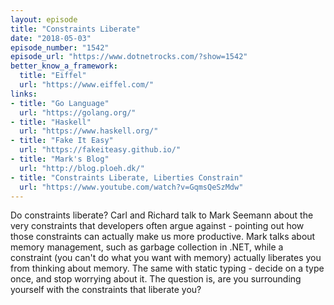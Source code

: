 ```yaml
---
layout: episode
title: "Constraints Liberate"
date: "2018-05-03"
episode_number: "1542"
episode_url: "https://www.dotnetrocks.com/?show=1542"
better_know_a_framework:
  title: "Eiffel"
  url: "https://www.eiffel.com/"
links:
- title: "Go Language"
  url: "https://golang.org/"
- title: "Haskell"
  url: "https://www.haskell.org/"
- title: "Fake It Easy"
  url: "https://fakeiteasy.github.io/"
- title: "Mark's Blog"
  url: "http://blog.ploeh.dk/"
- title: "Constraints Liberate, Liberties Constrain"
  url: "https://www.youtube.com/watch?v=GqmsQeSzMdw"
---
```


Do constraints liberate? Carl and Richard talk to Mark Seemann about the very constraints that developers often argue against - pointing out how those constraints can actually make us more productive. Mark talks about memory management, such as garbage collection in .NET, while a constraint (you can't do what you want with memory) actually liberates you from thinking about memory. The same with static typing - decide on a type once, and stop worrying about it. The question is, are you surrounding yourself with the constraints that liberate you?
